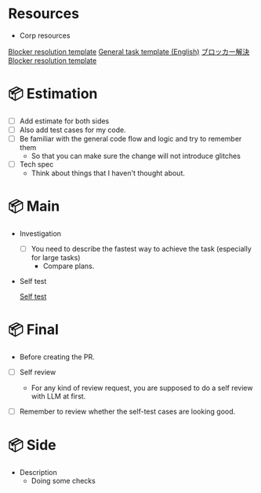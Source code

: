 # Resources

- Corp resources

[Blocker resolution template](./blocker_resolution_template.md)
[General task template (English)](./general_task_template_en.md)
[ブロッカー解決 Blocker resolution template](https://www.notion.so/Blocker-resolution-template-1d3b13adb768807a944ddf6463453509?pvs=21) 

# 📦 Estimation

- [ ] Add estimate for both sides
- [ ] Also add test cases for my code.
- [ ] Be familiar with the general code flow and logic and try to remember them
    - So that you can make sure the change will not introduce glitches
- [ ] Tech spec
    - Think about things that I haven't thought about.


# 📦 Main

- Investigation
    - [ ] You need to describe the fastest way to achieve the task (especially for large tasks)
        - Compare plans.
- Self test

    [Self test](https://www.notion.so/self-test-224b13adb76880c0a82fdd5bb7a84e65?pvs=21)


# 📦 Final

- Before creating the PR.
- [ ] Self review
    - For any kind of review request, you are supposed to do a self review with LLM at first.
- [ ] Remember to review whether the self-test cases are looking good.


# 📦 Side

- Description
    - Doing some checks
